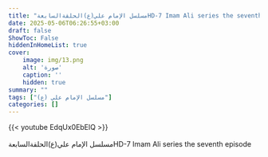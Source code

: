 ```yaml
---
title: "مسلسل الإمام علي(ع)الحلقةالسابعةHD-7 Imam Ali series the seventh episode"
date: 2025-05-06T06:26:55+03:00
draft: false
ShowToc: False
hiddenInHomeList: true
cover:
    image: img/13.png
    alt: 'صورة'
    caption: ''
    hidden: true
summary: ""
tags: ["مسلسل الإمام علي (ع)"]
categories: []
---
```


{{< youtube EdqUx0EbElQ >}}  
<br>
مسلسل الإمام علي(ع)الحلقةالسابعةHD-7 Imam Ali series the seventh episode
